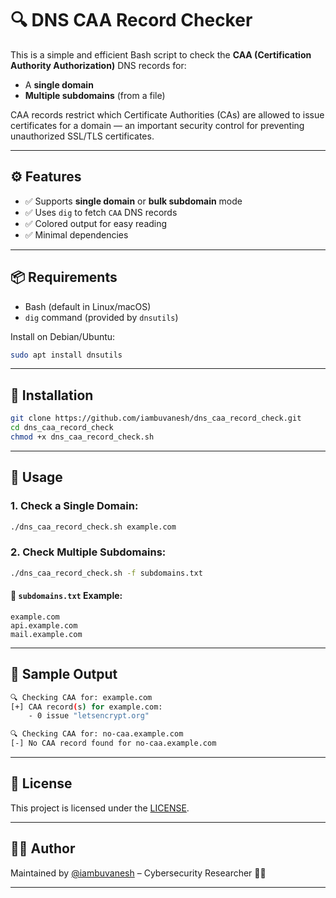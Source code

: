# 🔍 DNS CAA Record Checker

This is a simple and efficient Bash script to check the **CAA (Certification Authority Authorization)** DNS records for:

- A **single domain**
- **Multiple subdomains** (from a file)

CAA records restrict which Certificate Authorities (CAs) are allowed to issue certificates for a domain — an important security control for preventing unauthorized SSL/TLS certificates.

---

## ⚙️ Features

- ✅ Supports **single domain** or **bulk subdomain** mode
- ✅ Uses `dig` to fetch `CAA` DNS records
- ✅ Colored output for easy reading
- ✅ Minimal dependencies

---

## 📦 Requirements

- Bash (default in Linux/macOS)
- `dig` command (provided by `dnsutils`)

Install on Debian/Ubuntu:
```bash
sudo apt install dnsutils
````

---

## 🔧 Installation

```bash
git clone https://github.com/iambuvanesh/dns_caa_record_check.git
cd dns_caa_record_check
chmod +x dns_caa_record_check.sh
````

---

## 🚀 Usage

### 1. Check a Single Domain:

```bash
./dns_caa_record_check.sh example.com
```

### 2. Check Multiple Subdomains:

```bash
./dns_caa_record_check.sh -f subdomains.txt
```

#### 📂 `subdomains.txt` Example:

```
example.com
api.example.com
mail.example.com
```

---

## 🧪 Sample Output

```bash
🔍 Checking CAA for: example.com
[+] CAA record(s) for example.com:
    - 0 issue "letsencrypt.org"

🔍 Checking CAA for: no-caa.example.com
[-] No CAA record found for no-caa.example.com
```

---

## 📝 License

This project is licensed under the [LICENSE](https://github.com/iambuvanesh/dns_caa_record_check/blob/main/LICENSE).

---

## 👨‍💻 Author

Maintained by [@iambuvanesh](https://github.com/iambuvanesh) – Cybersecurity Researcher 🕵️‍♂️

---
